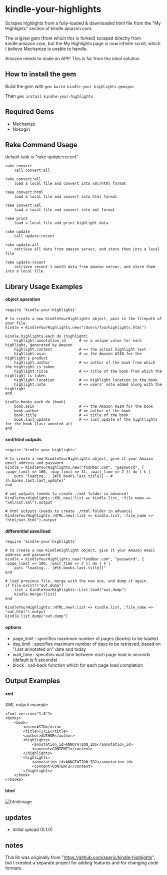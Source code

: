 kindle-your-highlights
============
Scrapes highlights from a fully-loaded & downloaded html file from the
"My Highlights" section of kindle.amazon.com.

The original gem (from which this is forked) scraped directly from
kindle.amazon.com, but the My Highlights page is now infinite scroll,
	which I believe Mechanize is unable to handle.

Amazon needs to make an API!! This is far from the ideal solution.

## How to install the gem
Build the gem with
```gem build kindle-your-highlights.gemspec```

Then
```gem install kindle-your-highlights```


## Required Gems

* Mechanize
* Nokogiri

## Rake Command Usage
default task is "rake update:recent"

	rake convert
	    call convert:all

	rake convert:all
	    load a local file and convert into xml/html format

	rake convert:html
	    load a local file and convert into html format

	rake convert:xml
	    load a local file and convert into xml format

	rake print
	    load a local file and print highlight data

	rake update
	    call update:recent

	rake update:all
	    retrieve all data from amazon server, and store them into a local file

	rake update:recent
	    retrieve recent 1 month data from amazon server, and store them into a local file

## Library Usage Examples
#### object operation

	require 'kindle-your-highlights'

	# to create a new KindleYourHighlights object, pass in the filepath of your file. 
	kindle = KindleYourHighlights.new("/Users/foo/highlights.html")
	
	kindle.highlights.each do |highlight|
		highlight.annotation_id      # => a unique value for each highlight, generated by Amazon
		highlight.content            # => the actual highlight text
		highlight.asin               # => the Amazon ASIN for the highlight's product
		highlight.author             # => author of the book from which the highlight is taken
		highlight.title              # => title of the book from which the highlight is taken
		highlight.location           # => highlight location in the book
		highlight.note               # => users' note added along with the highlight
	end

	kindle.books.each do |book|
		book.asin                    # => the Amazon ASIN for the book
		book.author                  # => author of the book
		book.title                   # => title of the book
		book.last_update             # => last update of the hightlights for the book (last annoted at)
	end

#### xml/html outputs

	require 'kindle-your-highlights'

	# to create a new KindleYourHighlights object, give it your Amazon email address and password
	kindle = KindleYourHighlights.new("foo@bar.com", "password", { :page_limit => 100, :day_limit => 31, :wait_time => 2 }) do | h |
		puts "loading... [#{h.books.last.title}] - #{h.books.last.last_update}"
	end

	# xml outputs (needs to create ./xml folder in advance)
	KindleYourHighlights::XML.new(:list => kindle.list, :file_name => "xml/out.xml").output

	# html outputs (needs to create ./html folder in advance)
	KindleYourHighlights::HTML.new(:list => kindle.list, :file_name => "html/out.html").output

#### differential save/load

	require 'kindle-your-highlights'

	# to create a new KindleHighlight object, give it your Amazon email address and password
	kindle = KindleYourHighlights.new("foo@bar.com", "password", { :page_limit => 100, :wait_time => 2 }) do | h |
		puts "loading... [#{h.books.last.title}]"
	end

	# load previous file, merge with the new one, and dump it again.
	if File.exist?("out.dump")
		list = KindleYourHighlights::List.load("out.dump")
		kindle.merge!(list)
	end

	KindleYourHighlights::HTML.new(:list => kindle.list, :file_name => "out.html").output
	kindle.list.dump("out.dump")

#### options
- page_limit : specifies maximum number of pages (books) to be loaded
- day_limit : specifies maximum number of days to be retrieved, based on "Last annotated on" date and today
- wait_time : specifies wait time between each page load in seconds (default is 5 seconds)
- block : call-back function which for each page load completion

## Output Examples
#### xml

XML output example

	<?xml version="1.0"?>
	<books>
		<book>
			<asin>ASIN</asin>
			<title>TITLE</title>
			<author>AUTHOR</author>
			<highlights>
				<annotation_id>ANNOTATION_ID1</annotation_id>
				<content>CONTENT1</content>
			</highlights>
			<highlights>
				<annotation_id>ANNOTATION_ID2</annotation_id>
				<content>CONTENT2</content>
			</highlights>
		</book>
	</books>

#### html

![htmlimage](http://cloud.github.com/downloads/parroty/kindle-highlights/kindle_highlight_html.png)

## updates

* Initial upload (0.1.0) 

## notes

This lib was originally from "https://github.com/speric/kindle-highlights", but I created a separate project for adding features and for changing code formats.